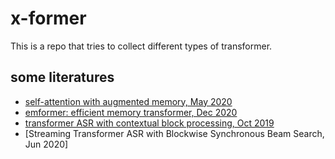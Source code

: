 # x-former
This is a repo that tries to collect different types of transformer.


## some literatures
- [self-attention with augmented memory, May 2020](./AM-TRF/am_trf.md)
- [emformer: efficient memory transformer, Dec 2020](./emformer/emformer.md)
- [transformer ASR with contextual block processing, Oct 2019](contextual_block_transformer/contextual_block_transformer.md)
- [Streaming Transformer ASR with Blockwise Synchronous Beam Search, Jun 2020]